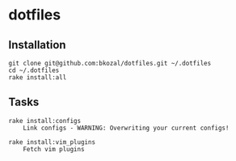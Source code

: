 # dotfiles

## Installation

    git clone git@github.com:bkozal/dotfiles.git ~/.dotfiles
    cd ~/.dotfiles
    rake install:all

## Tasks

    rake install:configs
        Link configs - WARNING: Overwriting your current configs!

    rake install:vim_plugins
        Fetch vim plugins
